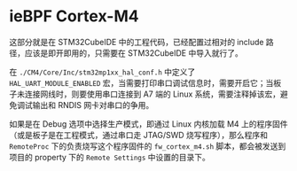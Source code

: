 # ieBPF Cortex-M4

这部分就是在 STM32CubeIDE 中的工程代码，已经配置过相对的 include 路径，应该是即开即用的，只需要在 STM32CubeIDE 中导入就行了。

在 `./CM4/Core/Inc/stm32mp1xx_hal_conf.h` 中定义了 `HAL_UART_MODULE_ENABLED` 宏，当需要打印串口调试信息时，需要开启它；当板子未连接网线时，则要使用串口连接到 A7 端的 Linux 系统，需要注释掉该宏，避免调试输出和 RNDIS 网卡对串口的争用。

如果是在 Debug 选项中选择生产模式，即通过 Linux 内核加载 M4 上的程序固件（或是板子是在工程模式，通过串口走 JTAG/SWD 烧写程序），那么程序和 `RemoteProc` 下的负责烧写这个程序固件的 `fw_cortex_m4.sh` 脚本，都会被发送到项目的 property 下的 `Remote Settings` 中设置的目录下。
